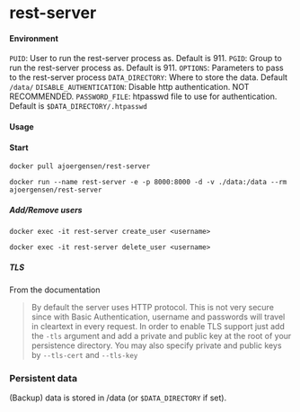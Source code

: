 rest-server
======================

#### Environment

`PUID`: User to run the rest-server process as. Default is 911.
`PGID`: Group to run the rest-server process as. Default is 911.
`OPTIONS`: Parameters to pass to the rest-server process
`DATA_DIRECTORY`: Where to store the data. Default `/data/`
`DISABLE_AUTHENTICATION`: Disable http authentication. NOT RECOMMENDED.
`PASSWORD_FILE`: htpasswd file to use for authentication. Default is `$DATA_DIRECTORY/.htpasswd`

#### Usage

#### Start

`docker pull ajoergensen/rest-server`

`docker run --name rest-server -e -p 8000:8000 -d -v ./data:/data --rm ajoergensen/rest-server`

##### Add/Remove users

`docker exec -it rest-server create_user <username>`

`docker exec -it rest-server delete_user <username>`

##### TLS

From the documentation

> By default the server uses HTTP protocol. This is not very secure since with Basic Authentication, username and passwords will travel in cleartext in every request. In order to enable TLS support just add the `-tls` argument and add a private and public key at the root of your persistence directory. You may also specify private and public keys by `--tls-cert` and `--tls-key`

### Persistent data

(Backup) data is stored in /data (or `$DATA_DIRECTORY` if set).
